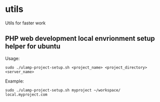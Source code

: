 utils
=====

Utils for faster work

PHP web development local envrionment setup helper for ubuntu
-----------------------------------------------------------------

Usage:

    sudo ./ulamp-project-setup.sh <project_name> <project_directory> <server_name>

Example:

    sudo ./ulamp-project-setup.sh myproject ~/workspace/ local.myproject.com



